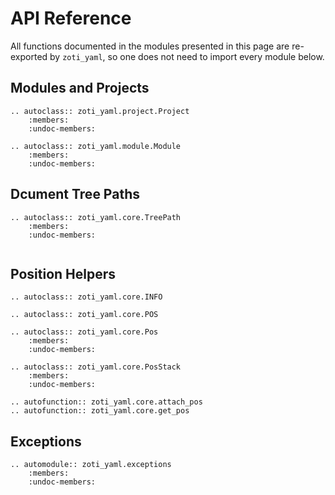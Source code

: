 # API Reference

All functions documented in the modules presented in this page are
re-exported by `zoti_yaml`, so one does not need to import every
module below.

## Modules and Projects

```{eval-rst}
.. autoclass:: zoti_yaml.project.Project
	:members:
	:undoc-members:
	
.. autoclass:: zoti_yaml.module.Module
	:members:
	:undoc-members:
```

## Dcument Tree Paths 

```{eval-rst}
.. autoclass:: zoti_yaml.core.TreePath
	:members:
	:undoc-members:
	
```

## Position Helpers

```{eval-rst}
.. autoclass:: zoti_yaml.core.INFO

.. autoclass:: zoti_yaml.core.POS

.. autoclass:: zoti_yaml.core.Pos
	:members:
	:undoc-members:

.. autoclass:: zoti_yaml.core.PosStack
	:members:
	:undoc-members:

.. autofunction:: zoti_yaml.core.attach_pos
.. autofunction:: zoti_yaml.core.get_pos

```

## Exceptions

```{eval-rst}
.. automodule:: zoti_yaml.exceptions
	:members:
	:undoc-members:
```
